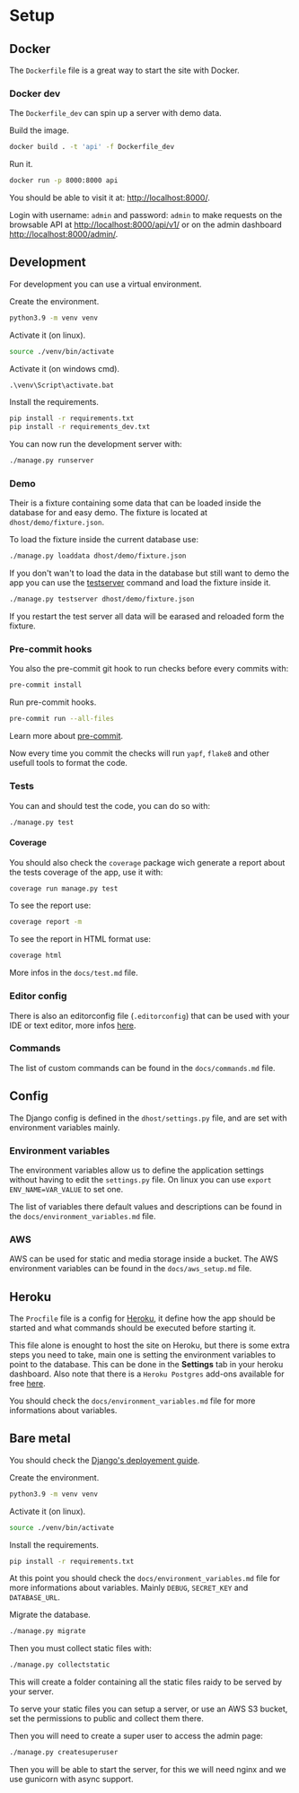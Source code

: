 # Setup

## Docker

The `Dockerfile` file is a great way to start the site with Docker.

### Docker dev

The `Dockerfile_dev` can spin up a server with demo data.

Build the image.

```sh
docker build . -t 'api' -f Dockerfile_dev
```

Run it.

```sh
docker run -p 8000:8000 api
```

You should be able to visit it at: [http://localhost:8000/](http://localhost:8000/).

Login with username: `admin` and password: `admin` to make requests on the browsable API at [http://localhost:8000/api/v1/](http://localhost:8000/api/v1/) or on the admin dashboard [http://localhost:8000/admin/](http://localhost:8000/admin/).

## Development

For development you can use a virtual environment.

Create the environment.

```sh
python3.9 -m venv venv
```

Activate it (on linux).

```sh
source ./venv/bin/activate
```

Activate it (on windows cmd).

```cmd
.\venv\Script\activate.bat
```

Install the requirements.

```sh
pip install -r requirements.txt
pip install -r requirements_dev.txt
```

You can now run the development server with:

```sh
./manage.py runserver
```

### Demo

Their is a fixture containing some data that can be loaded inside the database for and easy demo. The fixture is located at `dhost/demo/fixture.json`.

To load the fixture inside the current database use:

```sh
./manage.py loaddata dhost/demo/fixture.json
```

If you don't wan't to load the data in the database but still want to demo the app you can use the [testserver](https://docs.djangoproject.com/en/3.2/ref/django-admin/#testserver) command and load the fixture inside it.

```sh
./manage.py testserver dhost/demo/fixture.json
```

If you restart the test server all data will be earased and reloaded form the fixture.

### Pre-commit hooks

You also the pre-commit git hook to run checks before every commits with:

```sh
pre-commit install
```

Run pre-commit hooks.

```sh
pre-commit run --all-files
```

Learn more about [pre-commit](https://pre-commit.com/).

Now every time you commit the checks will run `yapf`, `flake8` and other usefull tools to format the code.

### Tests

You can and should test the code, you can do so with:

```sh
./manage.py test
```

#### Coverage

You should also check the `coverage` package wich generate a report about the tests coverage of the app, use it with:

```sh
coverage run manage.py test
```

To see the report use:

```sh
coverage report -m
```

To see the report in HTML format use:

```sh
coverage html
```

More infos in the `docs/test.md` file.

### Editor config

There is also an editorconfig file (`.editorconfig`) that can be used with your IDE or text editor, more infos [here](https://editorconfig.org/).

### Commands

The list of custom commands can be found in the `docs/commands.md` file.

## Config

The Django config is defined in the `dhost/settings.py` file, and are set with environment variables mainly.

### Environment variables

The environment variables allow us to define the application settings without having to edit the `settings.py` file. On linux you can use `export ENV_NAME=VAR_VALUE` to set one.

The list of variables there default values and descriptions can be found in the `docs/environment_variables.md` file.

### AWS

AWS can be used for static and media storage inside a bucket.
The AWS environment variables can be found in the `docs/aws_setup.md` file.

## Heroku

The `Procfile` file is a config for [Heroku](https://www.heroku.com/), it define how the app should be started and what commands should be executed before starting it.

This file alone is enought to host the site on Heroku, but there is some extra steps you need to take, main one is setting the environment variables to point to the database. This can be done in the **Settings** tab in your heroku dashboard. Also note that there is a `Heroku Postgres` add-ons available for free [here](https://elements.heroku.com/addons/heroku-postgresql).

You should check the `docs/environment_variables.md` file for more informations about variables.

## Bare metal

You should check the [Django's deployement guide](https://docs.djangoproject.com/en/3.1/howto/deployment/).

Create the environment.

```sh
python3.9 -m venv venv
```

Activate it (on linux).

```sh
source ./venv/bin/activate
```

Install the requirements.

```sh
pip install -r requirements.txt
```

At this point you should check the `docs/environment_variables.md` file for more informations about variables.
Mainly `DEBUG`, `SECRET_KEY` and `DATABASE_URL`.

Migrate the database.

```sh
./manage.py migrate
```

Then you must collect static files with:

```sh
./manage.py collectstatic
```

This will create a folder containing all the static files raidy to be served by your server.

To serve your static files you can setup a server, or use an AWS S3 bucket, set the permissions to public and collect them there.

Then you will need to create a super user to access the admin page:

```sh
./manage.py createsuperuser
```

Then you will be able to start the server, for this we will need nginx and we use gunicorn with async support.
